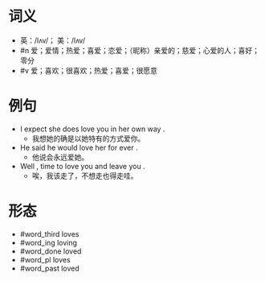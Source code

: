 # 词义
- 英：/lʌv/； 美：/lʌv/
- #n 爱；爱情；热爱；喜爱；恋爱；（昵称）亲爱的；慈爱；心爱的人；喜好；零分
- #v 爱；喜欢；很喜欢；热爱；喜爱；很愿意
# 例句
- I expect she does love you in her own way .
	- 我想她的确是以她特有的方式爱你。
- He said he would love her for ever .
	- 他说会永远爱她。
- Well , time to love you and leave you .
	- 唉，我该走了，不想走也得走哇。
# 形态
- #word_third loves
- #word_ing loving
- #word_done loved
- #word_pl loves
- #word_past loved
